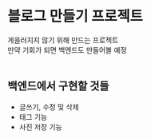 # 블로그 만들기 프로젝트

게을러지지 않기 위해 만드는 프로젝트<br/>
만약 기회가 되면 백엔드도 만들어볼 예정<br/><br/>
## 백엔드에서 구현할 것들
<ul>
<li>글쓰기, 수정 및 삭제</li>
<li>태그 기능</li>
<li>사진 저장 기능</li>
</ul>
